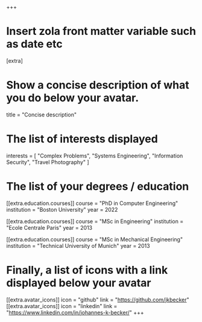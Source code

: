 +++
# Insert zola front matter variable such as date etc

[extra]

# Show a concise description of what you do below your avatar.
title = "Concise description"

# The list of interests displayed
interests = [
  "Complex Problems",
  "Systems Engineering",
  "Information Security",
  "Travel Photography"
]

# The list of your degrees / education
[[extra.education.courses]]
  course = "PhD in Computer Engineering"
  institution = "Boston University"
  year = 2022

[[extra.education.courses]]
  course = "MSc in Engineering"
  institution = "Ecole Centrale Paris"
  year = 2013

[[extra.education.courses]]
  course = "MSc in Mechanical Engineering"
  institution = "Technical University of Munich"
  year = 2013

# Finally, a list of icons with a link displayed below your avatar
[[extra.avatar_icons]]
  icon = "github"
  link = "https://github.com/jkbecker"
[[extra.avatar_icons]]
  icon = "linkedin"
  link = "https://www.linkedin.com/in/johannes-k-becker/"
+++
